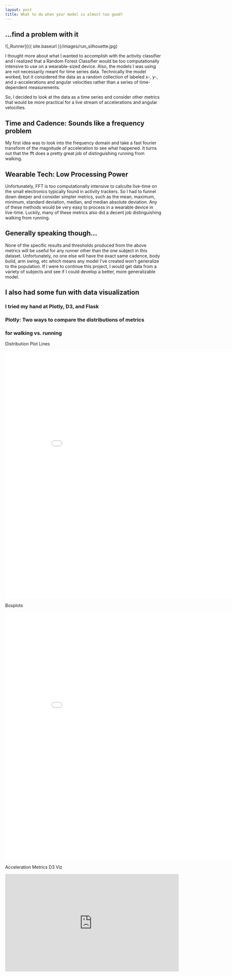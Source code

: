```yaml
---
layout: post
title: What to do when your model is almost too good?
---
```

## **...find a problem with it** 

![_Runner]({{ site.baseurl }}/images/run_silhouette.jpg)

I thought more about what I wanted to accomplish with
the activity classifier and I realized that a Random Forest
Classifier would be too computationally intensive to use on 
a wearable-sized device. Also, the models I was using are not
necessarily meant for time series data. Technically the model
worked, but it considered the data as a random collection of 
labeled x-, y-, and z-accelerations and angular velocities
rather than a series of time-dependent measurements.
 
So, I decided to look at the data as a time series and consider
other metrics that would be more practical for a live stream of
accelerations and angular velocities. 
 
## Time and Cadence: Sounds like a frequency problem

My first idea was to look into the frequency domain and take
a fast fourier transform of the magnitude of acceleration to
see what happened. It turns out that the fft does a pretty
great job of distinguishing running from walking.
 
## Wearable Tech: Low Processing Power
 
Unfortunately, FFT is too computationally intensive to calculte
live-time on the small electronics typically found in 
activity trackers. So I had to funnel down deeper and consider
simpler metrics, such as the mean, maximum, minimum, standard 
deviation, median, and median absolute deviation. Any of these
methods would be very easy to process in a wearable device in
live-time. Luckily, many of these metrics also did a decent job
distinguishing walking from running. 
 
## Generally speaking though...

None of the specific results and thresholds produced from the 
above metrics will be useful for any runner other than the 
one subject in this dataset. Unfortunately, no one else will 
have the exact same cadence, body build, arm swing, etc 
which means any model I've created won't generalize to the 
population. If I were to continue this project, I would get 
data from a variety of subjects and see if I could develop a 
better, more generalizable model. 
 
## I also had some fun with data visualization
### I tried my hand at Plotly, D3, and Flask
 
### Plotly: Two ways to compare the distributions of metrics 
### for walking vs. running
 
 Distribution Plot Lines
<iframe width="900" height="800" frameborder="0" scrolling="no" src="//plot.ly/~badderc/11.embed"></iframe>

Boxplots
<iframe width="900" height="800" frameborder="0" scrolling="no" src="//plot.ly/~badderc/14.embed"></iframe>

Acceleration Metrics D3 Viz
<iframe width="560" height="315" src="https://www.youtube.com/embed/LS5JxIpm67k" frameborder="0" allowfullscreen></iframe>
